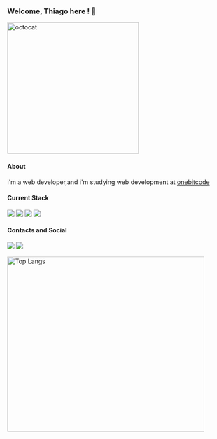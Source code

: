 ### Welcome, Thiago here ! 🫡
<img src="https://github.com/thiagojxavier/thiagojxavier/assets/124896693/07576396-1f3e-4e9d-81a6-1c5cf0842795" alt="octocat" width="300" height="300">

#### About
i'm a web developer,and i'm studying web development at [onebitcode](https://www.onebitcode.com/)

#### Current Stack
<a><img src="https://img.shields.io/badge/HTML5-E34F26?style=for-the-badge&logo=html5&logoColor=white" /></a>
<a><img src="https://img.shields.io/badge/CSS3-1572B6?style=for-the-badge&logo=css3&logoColor=white" /></a>
<a><img src="https://img.shields.io/badge/JavaScript-323330?style=for-the-badge&logo=javascript&logoColor=F7DF1E" /></a>
<a><img src="https://img.shields.io/badge/typescript-%23007ACC.svg?style=for-the-badge&logo=typescript&logoColor=white" /></a>

#### Contacts and Social

 <a href="mailto:dejesusxavierthiago@gmail.com" target="_blank"><img src="https://img.shields.io/badge/Gmail-D14836?style=for-the-badge&logo=gmail&logoColor=white" /></a>
 <a href="https://www.linkedin.com/in/thiago-de-jesus-xavier" target="_blank"><img src="https://img.shields.io/badge/LinkedIn-0077B5?style=for-the-badge&logo=linkedin&logoColor=white" /></a>

<a href="https://github.com/thiagojxavier/github-readme-stats">
  <img src="https://github-readme-stats.vercel.app/api/top-langs/?username=thiagojxavier" alt="Top Langs" width="450" height="400">
</a>
